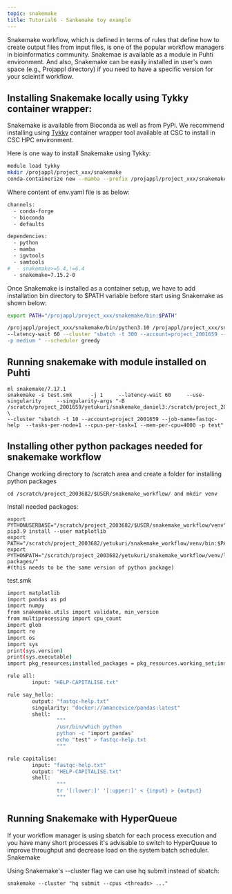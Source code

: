 ```yaml
---
topic: snakemake
title: Tutorial6 - Sankemake toy example
---
```


Snakemake workflow, which is defined in terms of rules that define how to create output files from input files, is one of the popular workflow managers in bioinformatics community. Snakemae is available as a module in Puhti environment. And also, Snakemake can be easily installed in user's own space (e.g., Projappl directory) if you need to have a specific version for your scieintif workflow.


## Installing Snakemake locally using Tykky container wrapper:

Snakemake is available from Bioconda as well as from  PyPi. We recommend installing using [Tykky](https://docs.csc.fi/computing/containers/tykky/) container wrapper tool available at CSC to install in CSC HPC environment.

Here is one way to install Snakemake using Tykky:

```bash
module load tykky
mkdir /projappl/project_xxx/snakemake
conda-containerize new --mamba --prefix /projappl/project_xxx/snakemake env.yaml

```
Where content of env.yaml file is as below:

```bash
channels:
  - conda-forge
  - bioconda
  - defaults

dependencies:
  - python
  - mamba
  - igvtools
  - samtools
#  - snakemake>=5.4,!=6.4
  - snakemake=7.15.2-0

```

Once Snakemake is installed as a container setup, we have to add installation bin directory to $PATH variable before start using Snakemake as shown below:

```bash
export PATH="/projappl/project_xxx/snakemake/bin:$PATH"

/projappl/project_xxx/snakemake/bin/python3.10 /projappl/project_xxx/snakemake/bin/snakemake -s hello-world.smk -j 1 \ 
--latency-wait 60 --cluster "sbatch -t 300 --account=project_2001659 --job-name=hello_world --tasks-per-node=1 --cpus-per-task=1 \
-p medium " --scheduler greedy

```

## Running snakemake with module installed on Puhti

```
ml snakemake/7.17.1
snakemake -s test.smk      -j 1     --latency-wait 60     --use-singularity     --singularity-args "-B /scratch/project_2001659/yetukuri/snakemake_daniel3:/scratch/project_2001659/yetukuri/snakemake_daniel3"   \
--cluster "sbatch -t 10 --account=project_2001659 --job-name=fastqc-help  --tasks-per-node=1 --cpus-per-task=1 --mem-per-cpu=4000 -p test"
```


## Installing other python packages needed for snakemake workflow

Change workiing directory to /scratch area  and create a folder for installing python packages

```
cd /scratch/project_2003682/$USER/snakemake_workflow/ and mkdir venv
```

Install needed packages:

```
export PYTHONUSERBASE="/scratch/project_2003682/$USER/snakemake_workflow/venv"
pip3.9 install --user matplotlib 
export PATH="/scratch/project_2003682/yetukuri/snakemake_workflow/venv/bin:$PATH"
export PYTHONPATH="/scratch/project_2003682/yetukuri/snakemake_workflow/venv/lib/python3.9/site-packages/"  
#(this needs to be the same version of python package)
```
test.smk

```bash
import matplotlib
import pandas as pd
import numpy
from snakemake.utils import validate, min_version
from multiprocessing import cpu_count
import glob
import re
import os
import sys
print(sys.version)
print(sys.executable)
import pkg_resources;installed_packages = pkg_resources.working_set;installed_packages_list = sorted(["%s==%s" % (i.key, i.version) for i in installed_packages]);print(installed_packages_list)

rule all:
        input: "HELP-CAPITALISE.txt"

rule say_hello:
        output: "fastqc-help.txt"
        singularity: "docker://amancevice/pandas:latest"
        shell:
                """
                /usr/bin/which python
                python -c "import pandas"
                echo "test" > fastqc-help.txt
                """

rule capitalise:
        input: "fastqc-help.txt"
        output: "HELP-CAPITALISE.txt"
        shell:
                """
                tr '[:lower:]' '[:upper:]' < {input} > {output}
                """
```


## Running Snakemake with HyperQueue
If your workflow manager is using sbatch for each process execution and you have many short processes it's advisable to switch to HyperQueue to improve throughput and decrease load on the system batch scheduler.
Snakemake

Using Snakemake's --cluster flag we can use hq submit instead of sbatch:

```
snakemake --cluster "hq submit --cpus <threads> ..."
```
